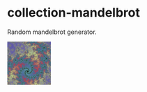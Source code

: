# collection-mandelbrot
Random mandelbrot generator. 

<img align="left" width="100" height="100" src="https://github.com/FractalLAB/collection-mandelbrot/blob/main/uploads/FIxrLV0XMAwMLDm.jpeg">
